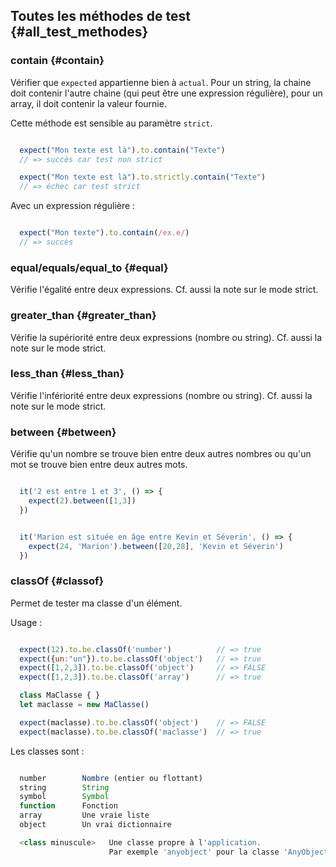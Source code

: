 ## Toutes les méthodes de test {#all_test_methodes}

### contain {#contain}

Vérifier que `expected` appartienne bien à `actual`. Pour un string, la chaine doit contenir l'autre chaine (qui peut être une expression régulière), pour un array, il doit contenir la valeur fournie.

Cette méthode est sensible au paramètre `strict`.

```js

  expect("Mon texte est là").to.contain("Texte")
  // => succès car test non strict

  expect("Mon texte est là").to.strictly.contain("Texte")
  // => échec car test strict

```

Avec un expression régulière :

```js

  expect("Mon texte").to.contain(/ex.e/)
  // => succès

```

### equal/equals/equal_to {#equal}

Vérifie l'égalité entre deux expressions. Cf. aussi la note sur le mode strict.

### greater_than {#greater_than}

Vérifie la supériorité entre deux expressions (nombre ou string). Cf. aussi la note sur le mode strict.

### less_than {#less_than}

Vérifie l'infériorité entre deux expressions (nombre ou string). Cf. aussi la note sur le mode strict.

### between {#between}

Vérifie qu'un nombre se trouve bien entre deux autres nombres ou qu'un mot se trouve bien entre deux autres mots.

```js

  it('2 est entre 1 et 3', () => {
    expect(2).between([1,3])
  })

```

```js

  it('Marion est située en âge entre Kevin et Séverin', () => {
    expect(24, 'Marion').between([20,28], 'Kevin et Séverin')
  })

```


### classOf {#classof}

Permet de tester ma classe d'un élément.

Usage :

```js

  expect(12).to.be.classOf('number')          // => true
  expect({un:"un"}).to.be.classOf('object')   // => true
  expect([1,2,3]).to.be.classOf('object')     // => FALSE
  expect([1,2,3]).to.be.classOf('array')      // => true

  class MaClasse { }
  let maclasse = new MaClasse()

  expect(maclasse).to.be.classOf('object')    // => FALSE
  expect(maclasse).to.be.classOf('maclasse')  // => true

```

Les classes sont :

```js

  number        Nombre (entier ou flottant)
  string        String
  symbol        Symbol
  function      Fonction
  array         Une vraie liste
  object        Un vrai dictionnaire

  <class minuscule>   Une classe propre à l'application.
                      Par exemple 'anyobject' pour la classe 'AnyObject'

```
